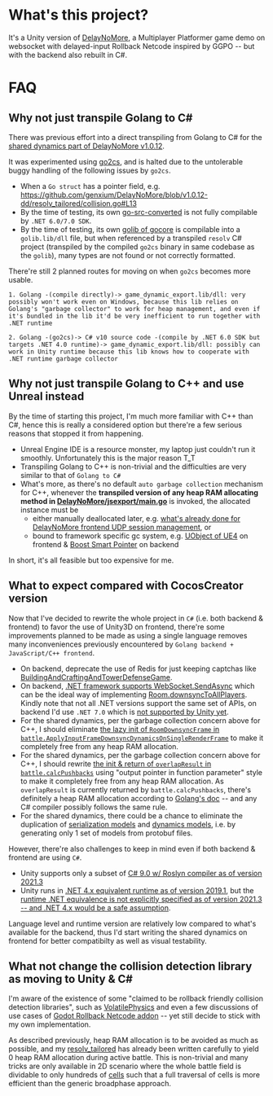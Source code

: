 # What's this project?
It's a Unity version of [DelayNoMore](https://github.com/genxium/DelayNoMore), a Multiplayer Platformer game demo on websocket with delayed-input Rollback Netcode inspired by GGPO -- but with the backend also rebuilt in C#.

# FAQ
## Why not just transpile Golang to C#
There was previous effort into a direct transpiling from Golang to C# for the [shared dynamics part of DelayNoMore v1.0.12](https://github.com/genxium/DelayNoMore/tree/v1.0.12-dd/jsexport). 

It was experimented using [go2cs](https://github.com/GridProtectionAlliance/go2cs), and is halted due to the untolerable buggy handling of the following issues by `go2cs`.
- When a `Go struct` has a pointer field, e.g. https://github.com/genxium/DelayNoMore/blob/v1.0.12-dd/resolv_tailored/collision.go#L13
- By the time of testing, its own [go-src-converted](https://github.com/GridProtectionAlliance/go2cs/tree/master/src/go-src-converted) is not fully compilable by `.NET 6.0/7.0 SDK`.
- By the time of testing, its own [golib of gocore](https://github.com/GridProtectionAlliance/go2cs/tree/master/src/gocore/golib) is compilable into a `golib.lib/dll` file, but when referenced by a transpiled `resolv` C# project (transpiled by the compiled `go2cs` binary in same codebase as the `golib`), many types are not found or not correctly formatted.

There're still 2 planned routes for moving on when `go2cs` becomes more usable. 
```
1. Golang -(compile directly)-> game_dynamic_export.lib/dll: very possibly won't work even on Windows, because this lib relies on Golang's "garbage collector" to work for heap management, and even if it's bundled in the lib it'd be very inefficient to run together with .NET runtime

2. Golang -(go2cs)-> C# v10 source code -(compile by .NET 6.0 SDK but targets .NET 4.0 runtime)-> game_dynamic_export.lib/dll: possibly can work in Unity runtime because this lib knows how to cooperate with .NET runtime garbage collector
```

## Why not just transpile Golang to C++ and use Unreal instead
By the time of starting this project, I'm much more familiar with C++ than C#, hence this is really a considered option but there're a few serious reasons that stopped it from happening.
- Unreal Engine IDE is a resource monster, my laptop just couldn't run it smoothly. Unfortunately this is the major reason T_T
- Transpiling Golang to C++ is non-trivial and the difficulties are very similar to that of `Golang to C#`
- What's more, as there's no default `auto garbage collection` mechanism for C++, whenever the __transpiled version of any heap RAM allocating method in [DelayNoMore/jsexport/main.go](https://github.com/genxium/DelayNoMore/blob/v1.0.12-dd/jsexport/main.go)__ is invoked, the allocated instance must be 
    - either manually deallocated later, e.g. [what's already done for DelayNoMore frontend UDP session management](https://github.com/genxium/DelayNoMore/blob/v1.0.12-dd/frontend/build-templates/jsb-link/frameworks/runtime-src/Classes/udp_session.cpp), or
    - bound to framework specific gc system, e.g. [UObject of UE4](https://docs.unrealengine.com/4.27/en-US/ProgrammingAndScripting/ProgrammingWithCPP/UnrealArchitecture/Objects/Optimizations/) on frontend & [Boost Smart Pointer](https://www.boost.org/doc/libs/1_55_0/libs/smart_ptr/smart_ptr.htm) on backend    

In short, it's all feasible but too expensive for me.

## What to expect compared with CocosCreator version 
Now that I've decided to rewrite the whole project in `C#` (i.e. both backend & frontend) to favor the use of Unity3D on frontend, there're some improvements planned to be made as using a single language removes many inconveniences previously encountered by `Golang backend + JavaScript/C++ frontend`.
   
- On backend, deprecate the use of Redis for just keeping captchas like [BuildingAndCraftingAndTowerDefenseGame](https://github.com/genxium/BuildingAndCraftingAndTowerDefenseGame/tree/redis-deprecated).
- On backend, [.NET framework supports WebSocket.SendAsync](https://learn.microsoft.com/en-us/dotnet/api/system.net.websockets.websocket.sendasync?view=net-7.0) which can be the ideal way of implementing [Room.downsyncToAllPlayers](https://github.com/genxium/DelayNoMore/blob/v1.0.12-dd/battle_srv/models/room.go#L1504). Kindly note that not all .NET versions support the same set of APIs, on backend I'd use `.NET 7.0` which is [not supported by Unity yet](https://docs.unity3d.com/Manual/CSharpCompiler.html). 
- For the shared dynamics, per the garbage collection concern above for C++, I should eliminate [the lazy init of `RoomDownsyncFrame` in `battle.ApplyInputFrameDownsyncDynamicsOnSingleRenderFrame`](https://github.com/genxium/DelayNoMore/blob/v1.0.12-dd/jsexport/battle/battle.go#L606) to make it completely free from any heap RAM allocation.
- For the shared dynamics, per the garbage collection concern above for C++, I should rewrite [the init & return of `overlapResult` in `battle.calcPushbacks`](https://github.com/genxium/DelayNoMore/blob/v1.0.12-dd/jsexport/battle/battle.go#L196) using "output pointer in function parameter" style to make it completely free from any heap RAM allocation. As `overlapResult` is currently returned by `battle.calcPushbacks`, there's definitely a heap RAM allocation according to [Golang's doc](https://go.dev/doc/faq#stack_or_heap) -- and any C# compiler possibly follows the same rule.
- For the shared dynamics, there could be a chance to eliminate the duplication of [serialization models](https://github.com/genxium/DelayNoMore/blob/v1.0.12-dd/battle_srv/protos/room_downsync_frame.pb.go) and [dynamics models](https://github.com/genxium/DelayNoMore/blob/v1.0.12-dd/jsexport/battle/room_downsync_frame.go), i.e. by generating only 1 set of models from protobuf files. 

However, there're also challenges to keep in mind even if both backend & frontend are using `C#`.
- Unity supports only a subset of [C# 9.0 w/ Roslyn compiler as of version 2021.3](https://docs.unity3d.com/Manual/CSharpCompiler.html)
- Unity runs in [.NET 4.x equivalent runtime as of version 2019.1](https://docs.unity3d.com/2019.1/Documentation/Manual/ScriptingRuntimeUpgrade.html), but the [runtime .NET equivalence is not explicitly specified as of version 2021.3 -- and .NET 4.x would be a safe assumption](https://docs.unity3d.com/Manual/dotnetProfileLimitations.html).

Language level and runtime version are relatively low compared to what's available for the backend, thus I'd start writing the shared dynamics on frontend for better compatibilty as well as visual testability. 

## What not change the collision detection library as moving to Unity & C#
I'm aware of the existence of some "claimed to be rollback friendly collision detection libraries", such as [VolatilePhysics](https://github.com/ashoulson/VolatilePhysics) and even a few discussions of use cases of [Godot Rollback Netcode addon](https://godotengine.org/asset-library/asset/1165) -- yet still decide to stick with my own implementation. 

As described previously, heap RAM allocation is to be avoided as much as possible, and my [resolv_tailored](https://github.com/genxium/DelayNoMore/tree/v1.0.12-dd/resolv_tailored) has already been written carefully to yield 0 heap RAM allocation during active battle. This is non-trivial and many tricks are only available in 2D scenario where the whole battle field is dividable to only hundreds of [cells](https://github.com/genxium/DelayNoMore/blob/v1.0.12-dd/resolv_tailored/cell.go) such that a full traversal of cells is more efficient than the generic broadphase approach.